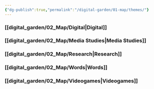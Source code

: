```yaml
---
{"dg-publish":true,"permalink":"/digital-garden/01-map/themes/"}
---
```


### [[digital_garden/02_Map/Digital\|Digital]]

### [[digital_garden/02_Map/Media Studies\|Media Studies]]

### [[digital_garden/02_Map/Research\|Research]]

### [[digital_garden/02_Map/Words\|Words]]

### [[digital_garden/02_Map/Videogames\|Videogames]]